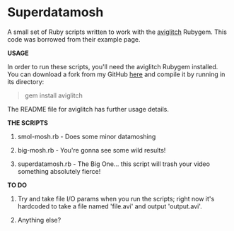 # Superdatamosh

A small set of Ruby scripts written to work with the [aviglitch](https://github.com/ucnv/aviglitch) Rubygem. This code was borrowed from their example page.

**USAGE**

In order to run these scripts, you'll need the aviglitch Rubygem installed. You can download a fork from my GitHub [here](https://github.com/LambdaCalculus37/aviglitch) and compile it by running in its directory:

> gem install aviglitch

The README file for aviglitch has further usage details.

**THE SCRIPTS**

1. smol-mosh.rb - Does some minor datamoshing

2. big-mosh.rb - You're gonna see some wild results!

3. superdatamosh.rb - The Big One... this script will trash your video something absolutely fierce!

**TO DO**

1. Try and take file I/O params when you run the scripts; right now it's hardcoded to take a file named 'file.avi' and output 'output.avi'.

2. Anything else?